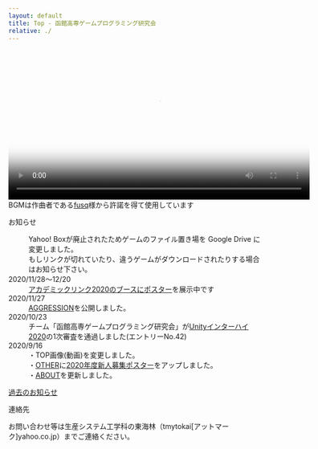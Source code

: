 ```yaml
---
layout: default
title: Top - 函館高専ゲームプログラミング研究会
relative: ./
---
```


<div class="top_image">
<video playsinline controls loop width="600" poster="./img/top20200916.png">
<source src="./img/top20200916.mp4" type="video/mp4">
</video>
<br>
BGMは作曲者である<a href="https://soundcloud.com/fusq/perfume">fusq</a>様から許諾を得て使用しています
</div>

<div class="content">
<div class="main">

<p class="title">
お知らせ
</p>

<dl>

<dd>
Yahoo! Boxが廃止されたためゲームのファイル置き場を Google Drive に変更しました。
<br>
もしリンクが切れていたり、違うゲームがダウンロードされたりする場合はお知らせ下さい。
</dd>

<dt>2020/11/28〜12/20</dt>
<dd>
<a href="https://www.cc-hakodate.jp/academiclink-web/">アカデミックリンク2020のブースに<a href="./other/poster/2020-alink.png">ポスター</a>を展示中です</a>
</dd>

<dt>2020/11/27</dt>
<dd>
<a href="./game/aggression/">AGGRESSION</a>を公開しました。
</dd>

<dt>2020/10/23</dt>
<dd>
チーム「函館高専ゲームプログラミング研究会」が<a href="https://inter-high.unity3d.jp/">Unityインターハイ2020</a>の1次審査を通過しました(エントリーNo.42)
</dd>

<dt>2020/9/16</dt>
<dd>
・TOP画像(動画)を変更しました。
<br>
・<a href="./other">OTHER</a>に<a href="./other/poster/2020.png">2020年度新人募集ポスター</a>をアップしました。
<br>
・<a href="./about">ABOUT</a>を更新しました。
</dd>


</dl>

<p>
<a href="./old.html">過去のお知らせ</a>
</p>

<p class="title">
連絡先
</p>

<p>
お問い合わせ等は生産システム工学科の東海林（tmytokai[アットマーク]yahoo.co.jp）までご連絡ください。
</p>

</div>
</div>
